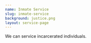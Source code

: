 ```yaml
---
name: Inmate Service
slug: inmate-service
background: justice.png
layout: service-page
---
```

<p>We can service incarcerated individuals.</p>
